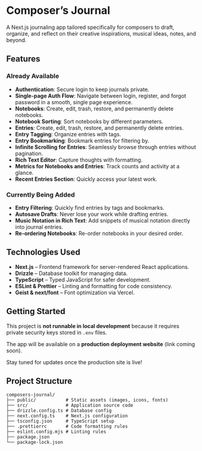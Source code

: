 # Composer’s Journal

A Next.js journaling app tailored specifically for composers to draft, organize, and reflect on their creative inspirations, musical ideas, notes, and beyond.

## Features

### Already Available

- **Authentication**: Secure login to keep journals private.
- **Single-page Auth Flow**: Navigate between login, register, and forgot password in a smooth, single page experience.
- **Notebooks**: Create, edit, trash, restore, and permanently delete notebooks.
- **Notebook Sorting**: Sort notebooks by different parameters.
- **Entries**: Create, edit, trash, restore, and permanently delete entries.
- **Entry Tagging**: Organize entries with tags.
- **Entry Bookmarking**: Bookmark entries for filtering by.
- **Infinite Scrolling for Entries**: Seamlessly browse through entries without pagination.
- **Rich Text Editor**: Capture thoughts with formatting.
- **Metrics for Notebooks and Entries**: Track counts and activity at a glance.
- **Recent Entries Section**: Quickly access your latest work.

### Currently Being Added

- **Entry Filtering**: Quickly find entries by tags and bookmarks.
- **Autosave Drafts**: Never lose your work while drafting entries.
- **Music Notation in Rich Text**: Add snippets of musical notation directly into journal entries.
- **Re-ordering Notebooks**: Re-order notebooks in your desired order.

## Technologies Used

- **Next.js** – Frontend framework for server-rendered React applications.
- **Drizzle** – Database toolkit for managing data.
- **TypeScript** – Typed JavaScript for safer development.
- **ESLint & Prettier** – Linting and formatting for code consistency.
- **Geist & next/font** – Font optimization via Vercel.

## Getting Started

This project is **not runnable in local development** because it requires private security keys stored in `.env` files.

The app will be available on a **production deployment website** (link coming soon).

Stay tuned for updates once the production site is live!

## Project Structure

```
composers-journal/
├── public/           # Static assets (images, icons, fonts)
├── src/              # Application source code
├── drizzle.config.ts # Database config
├── next.config.ts    # Next.js configuration
├── tsconfig.json     # TypeScript setup
├── .prettierrc       # Code formatting rules
├── eslint.config.mjs # Linting rules
├── package.json
└── package-lock.json
```
